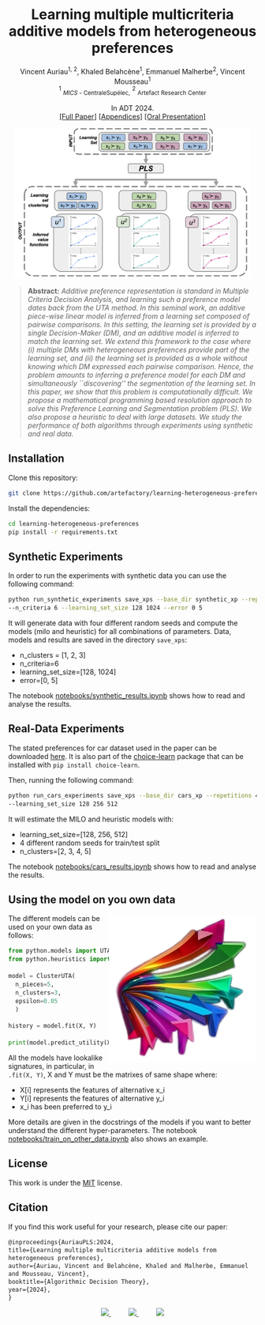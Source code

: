 <div align="center">

# Learning multiple multicriteria additive models from heterogeneous preferences


Vincent Auriau<sup>1, 2</sup>, Khaled Belahcène<sup>1</sup>, Emmanuel Malherbe<sup>2</sup>, Vincent Mousseau<sup>1</sup> <br>
<sup>1</sup> <sub>*MICS* - CentraleSupélec,</sub> <sup>2</sup> <sub> Artefact Research Center </sub> <br>

In ADT 2024. <br>
[[Full Paper]]()  [[Appendices]]()  [[Oral Presentation]]()<br>

</div>

<p align="center"><img width="95%" src="doc/PLS-3.png" /></p>

> **Abstract:** *Additive preference representation is standard in Multiple Criteria Decision Analysis, and learning such a preference model dates back from the UTA method. In this seminal work, an additive piece-wise linear model is inferred from a learning set composed of pairwise comparisons. In this setting, the learning set is provided by a single Decision-Maker (DM), and an additive model is inferred to match the learning set. We extend this framework to the case where (i) multiple DMs with heterogeneous preferences provide part of the learning set, and (ii) the learning set is provided as a whole without knowing which DM expressed each pairwise comparison. Hence, the problem amounts to inferring a preference model for each DM and simultaneously ``discovering'' the segmentation of the learning set. In this paper, we show that this problem is computationally difficult. We propose a mathematical programming based resolution approach to solve this Preference Learning and Segmentation problem (PLS). We also propose a heuristic to deal with large datasets. We study the performance of both algorithms through experiments using synthetic and real data.*

## Installation
Clone this repository:

```bash
git clone https://github.com/artefactory/learning-heterogeneous-preferences.git
```

Install the dependencies:
```bash
cd learning-heterogeneous-preferences
pip install -r requirements.txt
```

## Synthetic Experiments

In order to run the experiments with synthetic data you can use the following command:

```bash
python run_synthetic_experiments save_xps --base_dir synthetic_xp --repetitions 4 --n_clusters 2 3 4 \
--n_criteria 6 --learning_set_size 128 1024 --error 0 5
```

It will generate data with four different random seeds and compute the models (milo and heuristic) for all combinations of parameters. Data, models and results are saved in the directory `save_xps`: 
- n_clusters = [1, 2, 3]
- n_criteria=6
- learning_set_size=[128, 1024]
- error=[0, 5]

The notebook [notebooks/synthetic_results.ipynb](./notebooks/synthetic_results.ipynb) shows how to read and analyse the results.

## Real-Data Experiments

The stated preferences for car dataset used in the paper can be downloaded [here](https://github.com/artefactory/choice-learn/blob/main/choice_learn/datasets/data/car.csv.gz).
It is also part of the [choice-learn](https://pypi.org/project/choice-learn/) package that can be installed with `pip install choice-learn`.

Then, running the following command:

```bash
python run_cars_experiments save_xps --base_dir cars_xp --repetitions 4 --n_clusters 2 3 4 5 \
--learning_set_size 128 256 512
```

It will estimate the MILO and heuristic models with:
- learning_set_size=[128, 256, 512]
- 4 different random seeds for train/test split
- n_clusters=[2, 3, 4, 5]

The notebook [notebooks/cars_results.ipynb](./notebooks/cars_results.ipynb) shows how to read and analyse the results.

## Using the model on you own data
<img align="right" width="300" src="doc/icon.png" />

The different models can be used on your own data as follows:

```python
from python.models import UTA, ClusterUTA
from python.heuristics import Heuristic

model = ClusterUTA(
  n_pieces=5,
  n_clusters=3,
  epsilon=0.05
  )

history = model.fit(X, Y)

print(model.predict_utility(X))
````

All the models have lookalike signatures, in particular, in ```.fit(X, Y)```, X and Y must be the matrixes of same shape where:

- X[i] represents the features of alternative x_i
- Y[i] represents the features of alternative y_i
- x_i has been preferred to y_i

More details are given in the docstrings of the models if you want to better understand the different hyper-parameters.
The notebook [notebooks/train_on_other_data.ipynb](./notebooks/train_on_other_data.ipynb) also shows an example.

## License
This work is under the [MIT](./LICENSE) license.

## Citation
If you find this work useful for your research, please cite our paper:

```
@inproceedings{AuriauPLS:2024,
title={Learning multiple multicriteria additive models from heterogeneous preferences},
author={Auriau, Vincent and Belahcène, Khaled and Malherbe, Emmanuel and Mousseau, Vincent},
booktitle={Algorithmic Decision Theory},
year={2024},
}
```


<p align="center">
  <a href="https://www.artefact.com/data-consulting-transformation/artefact-research-center/">
    <img src="./doc/logo_arc.png" height="60" />
  </a>
  &emsp;
  &emsp;
  <a href="https://mics.centralesupelec.fr/">
    <img src="./doc/logo_CS.png" height="65" />
  </a>
  &emsp;
  &emsp;
  <a href="https://www.universite-paris-saclay.fr/">
    <img src="./doc/logo_paris_saclay.png" height="65" />
  </a>
</p>
